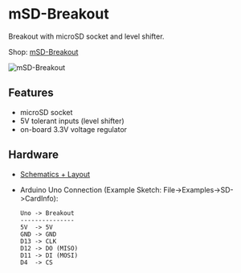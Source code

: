 # mSD-Breakout
Breakout with microSD socket and level shifter.

Shop: [mSD-Breakout](http://www.watterott.com/en/mSD-Breakout)

![mSD-Breakout](https://raw.github.com/watterott/mSD-Breakout/master/img/msd-breakout.jpg)


## Features
* microSD socket
* 5V tolerant inputs (level shifter)
* on-board 3.3V voltage regulator


## Hardware
* [Schematics + Layout](https://github.com/watterott/mSD-Breakout/tree/master/pcb)

* Arduino Uno Connection (Example Sketch: File->Examples->SD->CardInfo):
    ```
    Uno -> Breakout
    ---------------
    5V  -> 5V
    GND -> GND
    D13 -> CLK
    D12 -> DO (MISO)
    D11 -> DI (MOSI)
    D4  -> CS
    ```
